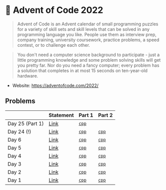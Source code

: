 # 🎄 Advent of Code 2022

> Advent of Code is an Advent calendar of small programming puzzles for a variety of skill sets and skill levels that can be solved in any programming language you like. People use them as interview prep, company training, university coursework, practice problems, a speed contest, or to challenge each other.

> You don't need a computer science background to participate - just a little programming knowledge and some problem solving skills will get you pretty far. Nor do you need a fancy computer; every problem has a solution that completes in at most 15 seconds on ten-year-old hardware.

* Website: https://adventofcode.com/2022/

## Problems

<table>
<thead>
<th></th>
<th>Statement</th>
<th>Part 1</th>
<th>Part 2</th>
</thead>
<tbody>
<tr>
<td>Day 25 (Part 1)</td>
<td><a href="https://adventofcode.com/2022/day/25">Link</a></td>
<td>
<a href="../../problems/aoc2022day25/src/main/solution1.cpp"><code>cpp</code></a>
</td>
<td>
</td>
</tr>
<tr>
<td>Day 24 (!)</td>
<td><a href="https://adventofcode.com/2022/day/24">Link</a></td>
<td>
<a href="../../problems/aoc2022day24/src/main/solution1.cpp"><code>cpp</code></a>
</td>
<td>
<a href="../../problems/aoc2022day24/src/main/solution1.cpp"><code>cpp</code></a>
</td>
</tr>
<tr>
<td>Day 6</td>
<td><a href="https://adventofcode.com/2022/day/6">Link</a></td>
<td>
<a href="../../problems/aoc2022day6/src/main/solution1.cpp"><code>cpp</code></a>
</td>
<td>
<a href="../../problems/aoc2022day6/src/main/solution1.cpp"><code>cpp</code></a>
</td>
</tr>
<tr>
<td>Day 5</td>
<td><a href="https://adventofcode.com/2022/day/5">Link</a></td>
<td>
<a href="../../problems/aoc2022day5/src/main/solution1.cpp"><code>cpp</code></a>
</td>
<td>
<a href="../../problems/aoc2022day5/src/main/solution1.cpp"><code>cpp</code></a>
</td>
</tr>
<tr>
<td>Day 4</td>
<td><a href="https://adventofcode.com/2022/day/4">Link</a></td>
<td>
<a href="../../problems/aoc2022day4/src/main/solution1.cpp"><code>cpp</code></a>
</td>
<td>
<a href="../../problems/aoc2022day4/src/main/solution1.cpp"><code>cpp</code></a>
</td>
</tr>
<tr>
<td>Day 3</td>
<td><a href="https://adventofcode.com/2022/day/3">Link</a></td>
<td>
<a href="../../problems/aoc2022day3/src/main/solution1.cpp"><code>cpp</code></a>
</td>
<td>
<a href="../../problems/aoc2022day3/src/main/solution2.cpp"><code>cpp</code></a>
</td>
</tr>
<tr>
<td>Day 2</td>
<td><a href="https://adventofcode.com/2022/day/2">Link</a></td>
<td>
<a href="../../problems/aoc2022day2/src/main/solution1.cpp"><code>cpp</code></a>
</td>
<td>
<a href="../../problems/aoc2022day2/src/main/solution1.cpp"><code>cpp</code></a>
</td>
</tr>
<tr>
<td>Day 1</td>
<td><a href="https://adventofcode.com/2022/day/1">Link</a></td>
<td>
<a href="../../problems/aoc2022day1/src/main/solution1.cpp"><code>cpp</code></a>
</td>
<td>
<a href="../../problems/aoc2022day1/src/main/solution2.cpp"><code>cpp</code></a>
</td>
</tr>
</tbody>
</table>